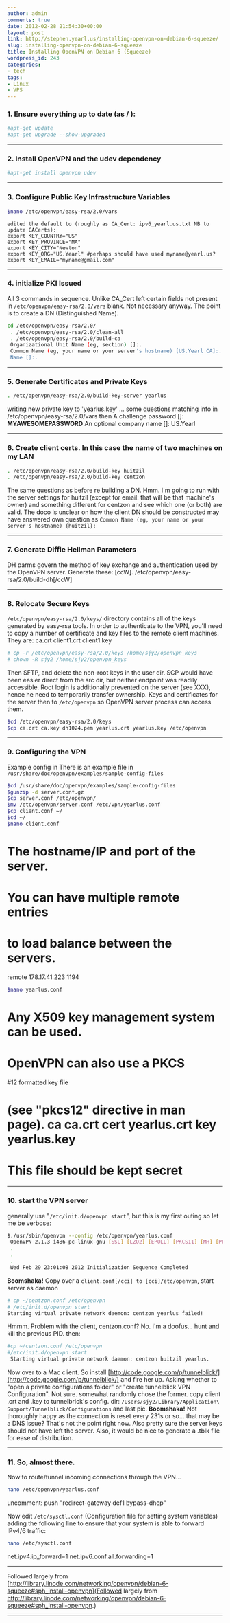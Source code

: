 ```yaml
---
author: admin
comments: true
date: 2012-02-28 21:54:30+00:00
layout: post
link: http://stephen.yearl.us/installing-openvpn-on-debian-6-squeeze/
slug: installing-openvpn-on-debian-6-squeeze
title: Installing OpenVPN on Debian 6 (Squeeze)
wordpress_id: 243
categories:
- tech
tags:
- Linux
- VPS
---
```


### 1. Ensure everything up to date (as / ):


```bash
#apt-get update
#apt-get upgrade --show-upgraded
```

* * *




### 2. Install OpenVPN and the udev dependency


```bash
#apt-get install openvpn udev
```



* * *




### 3. Configure Public Key Infrastructure Variables


```bash
$nano /etc/openvpn/easy-rsa/2.0/vars
```

```
edited the default to (roughly as CA_Cert: ipv6_yearl.us.txt NB to update CACerts): 
export KEY_COUNTRY="US"
export KEY_PROVINCE="MA"
export KEY_CITY="Newton"
export KEY_ORG="US.Yearl" #perhaps should have used myname@yearl.us? 
export KEY_EMAIL="myname@gmail.com"
``` 



* * *




### 4. initialize PKI Issued


 All 3 commands in sequence. Unlike CA_Cert left certain fields not present in `/etc/openvpn/easy-rsa/2.0/vars` blank. Not necessary anyway. The point is to create a DN (Distinguished Name).

```bash
cd /etc/openvpn/easy-rsa/2.0/
 . /etc/openvpn/easy-rsa/2.0/clean-all
 . /etc/openvpn/easy-rsa/2.0/build-ca
 Organizational Unit Name (eg, section) []:.
 Common Name (eg, your name or your server's hostname) [US.Yearl CA]:.
 Name []:.
```



* * *




### 5. Generate Certificates and Private Keys


```bash
. /etc/openvpn/easy-rsa/2.0/build-key-server yearlus
```

writing new private key to 'yearlus.key' ... some questions matching info in /etc/openvpn/easy-rsa/2.0/vars then A challenge password []: **MYAWESOMEPASSWORD** An optional company name []: US.Yearl



* * *




### 6. Create client certs. In this case the name of two machines on my LAN


```bash
. /etc/openvpn/easy-rsa/2.0/build-key huitzil
. /etc/openvpn/easy-rsa/2.0/build-key centzon
```

The same questions as before re building a DN. Hmm. I'm going to run with the server settings for huitzil (except for email: that will be that machine's owner) and something different for centzon and see which one (or both) are valid. The doco is unclear on how the client DN should be constructed may have answered own question as 
`Common Name (eg, your name or your server's hostname) {huitzil}:`



* * *




### 7. Generate Diffie Hellman Parameters


DH parms govern the method of key exchange and authentication used by the OpenVPN server. Generate these:
[ccW]. /etc/openvpn/easy-rsa/2.0/build-dh[/ccW]



* * *




### 8. Relocate Secure Keys


`/etc/openvpn/easy-rsa/2.0/keys/` directory contains all of the keys generated by easy-rsa tools. In order to authenticate to the VPN, you'll need to copy a number of certificate and key files to the remote client machines. They are: ca.crt client1.crt client1.key
```bash
# cp -r /etc/openvpn/easy-rsa/2.0/keys /home/sjy2/openvpn_keys
# chown -R sjy2 /home/sjy2/openvpn_keys
```
Then SFTP, and delete the non-root keys in the user dir. SCP would have been easier direct from the src dir, but neither endpoint was readily accessible. Root login is additionally prevented on the server (see XXX), hence he need to temporarily transfer ownership. Keys and certificates for the server then to `/etc/openvpn` so OpenVPN server process can access them.
```bash
$cd /etc/openvpn/easy-rsa/2.0/keys 
$cp ca.crt ca.key dh1024.pem yearlus.crt yearlus.key /etc/openvpn
```



* * *




### 9. Configuring the VPN


Example config in There is an example file in `/usr/share/doc/openvpn/examples/sample-config-files`
```bash
$cd /usr/share/doc/openvpn/examples/sample-config-files
$gunzip -d server.conf.gz
$cp server.conf /etc/openvpn/
$mv /etc/openvpn/server.conf /etc/vpn/yearlus.conf
$cp client.conf ~/
$cd ~/
$nano client.conf
```
# The hostname/IP and port of the server. 
# You can have multiple remote entries 
# to load balance between the servers. 
remote 178.17.41.223 1194
```bash
$nano yearlus.conf
```

# Any X509 key management system can be used. 
# OpenVPN can also use a PKCS 
#12 formatted key file 
# (see "pkcs12" directive in man page). ca ca.crt cert yearlus.crt key yearlus.key 
# This file should be kept secret 



* * *




### 10. start the VPN server


generally use "`/etc/init.d/openvpn start`", but this is my first outing so let me be verbose:
```bash
$./usr/sbin/openvpn --config /etc/openvpn/yearlus.conf 
 OpenVPN 2.1.3 i486-pc-linux-gnu [SSL] [LZO2] [EPOLL] [PKCS11] [MH] [PF_INET6] [eurephia] built on Oct 21 2010
 .
 .
 .
 Wed Feb 29 23:01:08 2012 Initialization Sequence Completed
```

**Boomshaka!**
Copy over a `client.conf[/cci] to [cci]/etc/openvpn`, start server as daemon
```bash
# cp ~/centzon.conf /etc/openvpn
# /etc/init.d/openvpn start
Starting virtual private network daemon: centzon yearlus failed!
```

Hmmm. Problem with the client, centzon.conf? No. I'm a doofus... hunt and kill the previous PID. then:
```bash
#cp ~/centzon.conf /etc/openvpn
#/etc/init.d/openvpn start
 Starting virtual private network daemon: centzon huitzil yearlus.
```

Now over to a Mac client. So install [http://code.google.com/p/tunnelblick/](http://code.google.com/p/tunnelblick/) and fire her up. Asking whether to "open a private configurations folder" or "create tunnelblick VPN Configuration". Not sure. somewhat randomly chose the former. copy client .crt and .key to tunnelbrick's config. dir: `/Users/sjy2/Library/Application\ Support/Tunnelblick/Configurations` and last pic. 
**Boomshaka!** 
Not thoroughly happy as the connection is reset every 231s or so... that may be a DNS issue? That's not the point right now. Also pretty sure the server keys should not have left the server. Also, it would be nice to generate a .tblk file for ease of distribution. 



* * *




### 11. So, almost there.


Now to route/tunnel incoming connections through the VPN...
```bash
nano /etc/openvpn/yearlus.conf
```

uncomment: push "redirect-gateway def1 bypass-dhcp"

Now edit `/etc/sysctl.conf` (Configuration file for setting system variables) adding the following line to ensure that your system is able to forward IPv4/6 traffic:
```bash
nano /etc/sysctl.conf
```
net.ipv4.ip_forward=1
net.ipv6.conf.all.forwarding=1



* * *


Followed largely from [http://library.linode.com/networking/openvpn/debian-6-squeeze#sph_install-openvpn](Followed largely from http://library.linode.com/networking/openvpn/debian-6-squeeze#sph_install-openvpn.)


* * *
